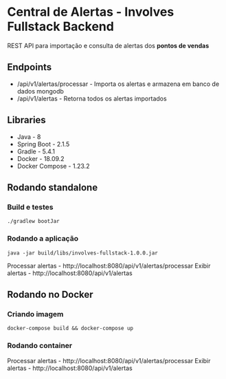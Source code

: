# Central de Alertas - Involves Fullstack Backend

REST API para importação e consulta de alertas dos __pontos de vendas__

## Endpoints
* /api/v1/alertas/processar 	- Importa os alertas e armazena em banco de dados mongodb
* /api/v1/alertas 				- Retorna todos os alertas importados

## Libraries
* Java 				- 8
* Spring Boot 		- 2.1.5
* Gradle 			- 5.4.1
* Docker 			- 18.09.2
* Docker Compose 	- 1.23.2

## Rodando standalone

### Build e testes

```./gradlew bootJar```

### Rodando a aplicação

```java -jar build/libs/involves-fullstack-1.0.0.jar```

Processar alertas 	- http://localhost:8080/api/v1/alertas/processar
Exibir alertas 		- http://localhost:8080/api/v1/alertas

## Rodando no Docker

### Criando imagem

```docker-compose build && docker-compose up```

### Rodando container

Processar alertas 	- http://localhost:8080/api/v1/alertas/processar
Exibir alertas 		- http://localhost:8080/api/v1/alertas